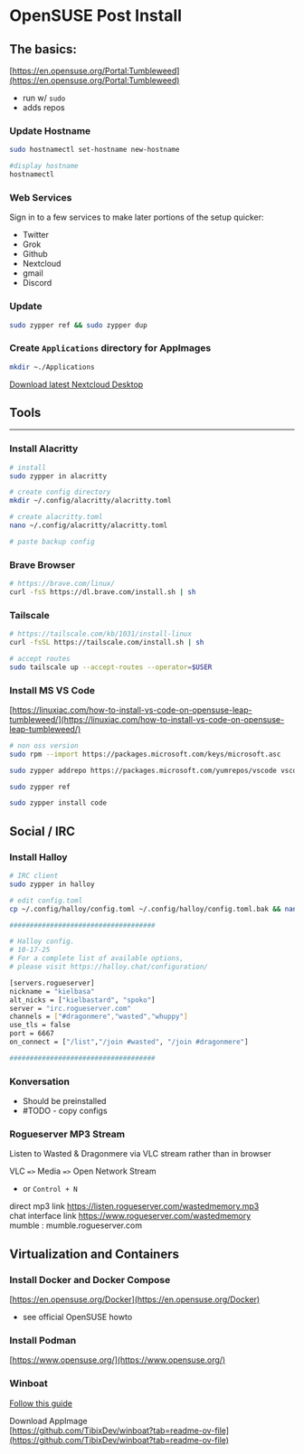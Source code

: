 # OpenSUSE Post Install

## The basics:
[https://en.opensuse.org/Portal:Tumbleweed](https://en.opensuse.org/Portal:Tumbleweed)
- run w/ `sudo`
- adds repos

### Update Hostname
```bash
sudo hostnamectl set-hostname new-hostname

#display hostname
hostnamectl
```


### Web Services
Sign in to a few services to make later portions of the setup quicker:
- Twitter
- Grok
- Github
- Nextcloud
- gmail
- Discord

### Update
```bash
sudo zypper ref && sudo zypper dup
```

### Create `Applications` directory for AppImages
```bash
mkdir ~./Applications
```
[Download latest Nextcloud Desktop](https://github.com/nextcloud-releases/desktop/releases)



## Tools
---

### Install Alacritty
```bash
# install
sudo zypper in alacritty

# create config directory
mkdir ~/.config/alacritty/alacritty.toml

# create alacritty.toml
nano ~/.config/alacritty/alacritty.toml

# paste backup config
```

### Brave Browser
```bash
# https://brave.com/linux/
curl -fsS https://dl.brave.com/install.sh | sh
```

### Tailscale
```bash
# https://tailscale.com/kb/1031/install-linux
curl -fsSL https://tailscale.com/install.sh | sh

# accept routes
sudo tailscale up --accept-routes --operator=$USER
```

### Install MS VS Code
[https://linuxiac.com/how-to-install-vs-code-on-opensuse-leap-tumbleweed/](https://linuxiac.com/how-to-install-vs-code-on-opensuse-leap-tumbleweed/)

```bash
# non oss version
sudo rpm --import https://packages.microsoft.com/keys/microsoft.asc

sudo zypper addrepo https://packages.microsoft.com/yumrepos/vscode vscode

sudo zypper ref

sudo zypper install code
```


## Social / IRC


### Install Halloy
```bash
# IRC client
sudo zypper in halloy

# edit config.toml
cp ~/.config/halloy/config.toml ~/.config/halloy/config.toml.bak && nano ~/.config/halloy/config.toml

####################################

# Halloy config.
# 10-17-25
# For a complete list of available options,
# please visit https://halloy.chat/configuration/

[servers.rogueserver]
nickname = "kielbasa"
alt_nicks = ["kielbastard", "spoko"]
server = "irc.rogueserver.com"
channels = ["#dragonmere","wasted","whuppy"]
use_tls = false
port = 6667
on_connect = ["/list","/join #wasted", "/join #dragonmere"]

####################################

```

### Konversation
- Should be preinstalled
- #TODO - copy configs



### Rogueserver MP3 Stream
Listen to Wasted & Dragonmere via VLC stream rather than in browser

VLC `=>` Media `=>` Open Network Stream
- or `Control + N`

direct mp3 link https://listen.rogueserver.com/wastedmemory.mp3 
<br>
chat interface link https://www.rogueserver.com/wastedmemory
<br>
mumble : mumble.rogueserver.com


## Virtualization and Containers

### Install Docker and Docker Compose
[https://en.opensuse.org/Docker](https://en.opensuse.org/Docker)
- see official OpenSUSE howto

### Install Podman
[https://www.opensuse.org/](https://www.opensuse.org/)

### Winboat
[Follow this guide](https://thecybersecguru.com/tutorials/run-windows-apps-on-linux-winboat-guide/)




Download AppImage
<BR>
[https://github.com/TibixDev/winboat?tab=readme-ov-file](https://github.com/TibixDev/winboat?tab=readme-ov-file)